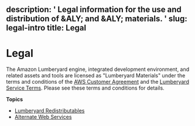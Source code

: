 description: ' Legal information for the use and distribution of &ALY; and &ALY; materials. '
slug: legal-intro
title: Legal
---
# Legal<a name="legal-intro"></a>

The Amazon Lumberyard engine, integrated development environment, and related assets and tools are licensed as "Lumberyard Materials" under the terms and conditions of the [AWS Customer Agreement](https://aws.amazon.com/agreement) and the [Lumberyard Service Terms](https://aws.amazon.com/service-terms)\. Please see these terms and conditions for details\.

**Topics**
+ [Lumberyard Redistributables](lumberyard-redistributables.md)
+ [Alternate Web Services](lumberyard-alternate-web-services.md)